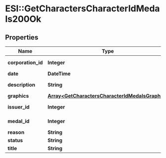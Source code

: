 # ESI::GetCharactersCharacterIdMedals200Ok

## Properties
Name | Type | Description | Notes
------------ | ------------- | ------------- | -------------
**corporation_id** | **Integer** | corporation_id integer | 
**date** | **DateTime** | date string | 
**description** | **String** | description string | 
**graphics** | [**Array&lt;GetCharactersCharacterIdMedalsGraphic&gt;**](GetCharactersCharacterIdMedalsGraphic.md) | graphics array | 
**issuer_id** | **Integer** | issuer_id integer | 
**medal_id** | **Integer** | medal_id integer | 
**reason** | **String** | reason string | 
**status** | **String** | status string | 
**title** | **String** | title string | 

